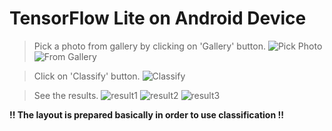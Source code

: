 # TensorFlow Lite on Android Device

> Pick a photo from gallery by clicking on 'Gallery' button.
![Pick Photo](https://res.cloudinary.com/dq17rmv0e/image/upload/v1583831141/doc%20images/app_photo1_djs2kw.png)
![From Gallery](https://res.cloudinary.com/dq17rmv0e/image/upload/v1583831142/doc%20images/app_photo2_whovpv.png)


> Click on 'Classify' button.
![Classify](https://res.cloudinary.com/dq17rmv0e/image/upload/v1583831142/doc%20images/app_photo3_hv8uvn.png)

> See the results.
![result1](https://res.cloudinary.com/dq17rmv0e/image/upload/v1583831142/doc%20images/app_photo4_onhjde.png)
![result2](https://res.cloudinary.com/dq17rmv0e/image/upload/v1583831142/doc%20images/app_photo5_vvugvh.png)
![result3](https://res.cloudinary.com/dq17rmv0e/image/upload/v1583831142/doc%20images/app_photo6_i7iens.png)

**!! The layout is prepared basically in order to use classification !!**
